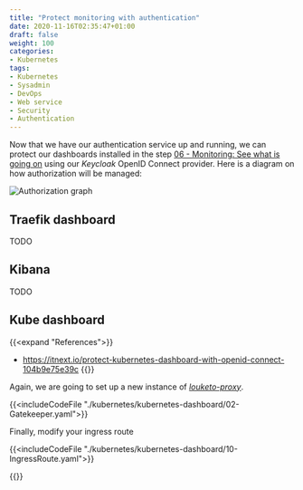 ```yaml
---
title: "Protect monitoring with authentication"
date: 2020-11-16T02:35:47+01:00
draft: false
weight: 100
categories:
- Kubernetes
tags:
- Kubernetes
- Sysadmin
- DevOps
- Web service
- Security
- Authentication
---
```


Now that we have our authentication service up and running, we can protect our dashboards installed in the step [06 - Monitoring: See what is going on](../06-monitoring) using our *Keycloak* OpenID Connect provider. Here is a diagram on how authorization will be managed:

![Authorization graph](./_assets/schema.svg)

## Traefik dashboard

TODO

## Kibana

TODO

## Kube dashboard

{{<expand "References">}}
* https://itnext.io/protect-kubernetes-dashboard-with-openid-connect-104b9e75e39c
{{</expand>}}

Again, we are going to set up a new instance of [*louketo-proxy*](https://github.com/louketo/louketo-proxy).

{{<includeCodeFile "./kubernetes/kubernetes-dashboard/02-Gatekeeper.yaml">}}

Finally, modify your ingress route

{{<includeCodeFile "./kubernetes/kubernetes-dashboard/10-IngressRoute.yaml">}}

{{<commitAdvice>}}
